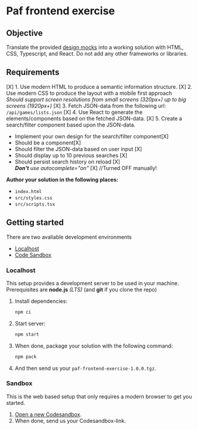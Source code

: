 # Paf frontend exercise

## Objective

Translate the provided [design mocks](./design/) into a working solution with HTML, CSS, Typescript, and React.
Do not add any other frameworks or libraries. 

## Requirements

[X] 1. Use modern HTML to produce a semantic information structure.
[X] 2. Use modern CSS to produce the layout with a mobile first approach  
 _Should support screen resolutions from small screens (320px+) up to big screens (1920px+)_
[X] 3. Fetch JSON-data from the following url: `/api/games/lists.json`
[X] 4. Use React to generate the elements/components based on the fetched JSON-data.
[X] 5. Create a search/filter component based upon the JSON-data.

- Implement your own design for the search/filter component[X]
- Should be a component[X]
- Should filter the JSON-data based on user input [X]
- Should display up to 10 previous searches [X]
- Should persist search history on reload [X]  
  _**Don't** use autocomplete="on"_ [X] //Turned OFF manually!

**Author your solution in the following places:**  
- `index.html`
- `src/styles.css`
- `src/scripts.tsx`

## Getting started

There are two avaliable development environments
- [Localhost](#localhost)
- [Code Sandbox](#sandbox)

### Localhost

This setup provides a development server to be used in your machine.  
Prerequisites are **node.js** _(LTS)_ (and **git** if you clone the repo)
1. Install dependencies:
    ```bash
    npm ci
    ```
1. Start server:
    ```bash
    npm start
    ```
1. When done, package your solution with the following command:
    ```bash
    npm pack
    ```
1. And then send us your ```paf-frontend-exercise-1.0.0.tgz```.

### Sandbox 
This is the web based setup that only requires a modern browser to get you started.

1. [Open a new Codesandbox](https://codesandbox.io/s/github/AndreasLindbergPAF/paf-frontend-exercise/tree/master/?fontsize=14&hidenavigation=1&theme=dark).
1. When done, send us your Codesandbox-link.
